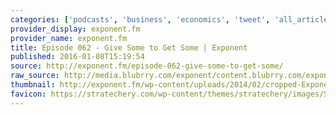```yaml
---
categories: ['podcasts', 'business', 'economics', 'tweet', 'all_articles']
provider_display: exponent.fm
provider_name: exponent.fm
title: Episode 062 - Give Some to Get Some | Exponent
published: 2016-01-08T15:19:54
source: http://exponent.fm/episode-062-give-some-to-get-some/
raw_source: http://media.blubrry.com/exponent/content.blubrry.com/exponent/exponent62.mp3
thumbnail: http://exponent.fm/wp-content/uploads/2014/02/cropped-Exponent-header.png
favicon: https://stratechery.com/wp-content/themes/stratechery/images/StratecheryLogo-5757.png
---
```

